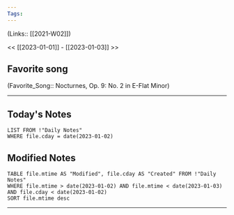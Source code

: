 ```yaml
---
Tags:
---
```

(Links:: [[2021-W02]])

<< [[2023-01-01]] - [[2023-01-03]] >>
## Favorite song
(Favorite_Song:: Nocturnes, Op. 9: No. 2 in E-Flat Minor)
___
## Today's Notes
```dataview
LIST FROM !"Daily Notes"
WHERE file.cday = date(2023-01-02)
```
## Modified Notes
```dataview
TABLE file.mtime AS "Modified", file.cday AS "Created" FROM !"Daily Notes" 
WHERE file.mtime > date(2023-01-02) AND file.mtime < date(2023-01-03) AND file.cday < date(2023-01-02)
SORT file.mtime desc
```
___
